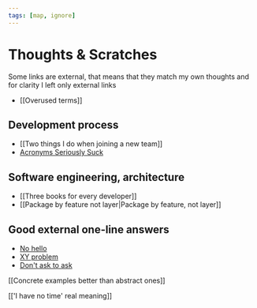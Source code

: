```yaml
---
tags: [map, ignore]
---
```


# Thoughts & Scratches

Some links are external, that means that they match my own thoughts and for clarity I left only external links

- [[Overused terms]]

## Development process

<!-- * [[About feedback]] -->

- [[Two things I do when joining a new team]]
- [Acronyms Seriously Suck](https://gist.github.com/klaaspieter/12cd68f54bb71a3940eae5cdd4ea1764)

<!--
* Two things that newbie should know (donesti mysl) new Две вещи, которые должен уметь делать новичок
* General knowledge or narrow specialization? Широкий кругозор или узкая специализация?
* Правильно можно сделать по-разному
* Парное программирование
* Slack as main way of communication как основное средство коммуникации
* Task estimation (and why it's bad) Оценка задач (Почему оценивать задачи - это плохо)
* Concrete example are better than abstract ones
* Как собеседовать?
* Загрузим всех работой
* Встречи и совещания
* false negative и false positive в найме программистов
* Junior, Middle, Senior
* Prioritization (about understandable things)
* Asynchronous communications
-->

## Software engineering, architecture

- [[Three books for every developer]]
- [[Package by feature not layer|Package by feature, not layer]]

<!--
* [[How to measure application complexity]]
* Сложность приложений с точки зрения их размера
* Важные навыки для разработчика
* Две стадии взросления разработчика
* SOLID
* GRASP
* Separation of Concerns
* Convention over Configuration
* Пишите небольшие методы
* Что отличает хороший код от плохого?
* Make it work, make it right, make it fast
* Модульность
* Как называть переменные
* Мандат Безоса
* Об архитектуре фронтенда
* Тесты
* Как писать комментарии и какие бывают типы комментариев
* Не стоит использовать Booleans как параметры
* Есть только один стайлгайд

Про удобство

* [[Кастомизация клавиатуры]]

Обо всем

* Analogies ≠ arguments
* Discuss concrete things, not abstract
* Podcasts discussions are always too specific or too abstract
* Низкая когнитивная нагрузка ([[Кошелек Миллера]])
* Плюсы и минусы на текущей работе
* Про DevOps-инженеров...
* Миф: Для каждой задачи есть свой инструмент
* Люди не умеют работать
* Что почитать?
* Прикольные задачки на логику
* О Кьеркегоре
* О тестерах и QA
* О русском языке и правописании
* Команда - это спорт или музыка
* Дизайнер и верстка
* Шутки про JavaScript
* Чтобы получить ответ на свой вопрос, нужно дать неправильный ответ
* Теория разбитых окон плюс энтропия и хаос
* [[Говорите спасибо]]
* О равновесии
* Аналогии не всегда работают хорошо
* [[Ты продавал фотоаппарат самому себе]]
* Комната, в которой можно покричать
-->

<!--
## Anout anything

[['I have no time' problem]]
-->

## Good external one-line answers

- [No hello](https://nohello.net/)
- [XY problem](http://xyproblem.info/)
- [Don't ask to ask](https://dontasktoask.com/)

<!--

  <Layout>
    <h1>Статьи</h1>
    <h2>Шаблон</h2>
    Варианты развития статьи Проблема
    <h3>(Проблема — Решение — Как дойти до решения)</h3>
    <p>Есть такая проблема ... Представьте если бы можно было ... Вот как это сделать ... </p>
    ## Лечение боли (Действие — Последствия действия — Решение) Раньше я делал так, ... Это
    приводило к ... Сейчас я стараюсь делать так ... Мое мнение ... ##
    Инструмент/Фреймворк/Библиотека Есть такой инструмент ... Какую проблему он решает? ... Как его
    использовать ... Нюансы использования ... # Добавьте ссылки на схожие статьи 2-7 ссылок на
    статьи похожего характера *Пример:* ## Что почитать - Ссылка 1 - Ссылка 2 - ССылка 3 # Добавьте
    примеры на гитхабе/кодепене
    <ul>
      <li>Почему нужен prettier?</li>
      <li>Почему нужно выравнивать код?</li>
      <li>Почему точки с запятой не нужны?</li>
      <li>Как пользоваться постманом?</li>
      <li>Сравнение команды программистов с музыкантами и спортивными командами?</li>

    - A Comprehensive Guide to Ad Blocking
    - Reactive Programming. Let's write another tetris!
    - How I tend to structure my React apps
    - Limbo
    - Code generations
    - .internals
    - Script anything (AHK / AppleScript)
    - iterm stuff
    - Как писать статьи (как снимать гифки, как делать скриншоты)
    - Почему Визуализация — это хорошо
    - Рациональное мышление
    - "Нет времени"
    - Автотесты
    - Упрощение бойлерплейта: redux-actions, immer, redux-saga-routines
    - Как собеседовать людей
    - Как проводить код ревью
    - Как работать в паре
    - Шрифты в вебе
    - Быстрые алиасы
    Добавить каик блокс

-->


[[Concrete examples better than abstract ones]]

[['I have no time' real meaning]]